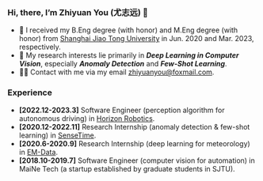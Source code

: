 ### Hi, there, I’m Zhiyuan You (尤志远) 👋

- 🔭 I received my B.Eng degree (with honor) and M.Eng degree (with honor) from [Shanghai Jiao Tong University](https://en.sjtu.edu.cn/) in Jun. 2020 and Mar. 2023, respectively.
- 🤔 My research interests lie primarily in ***Deep Learning in Computer Vision***, especially ***Anomaly Detection*** and ***Few-Shot Learning***.
- 🤝🏻 Contact with me via my email zhiyuanyou@foxmail.com.

### Experience

- **[2022.12-2023.3]** Software Engineer (perception algorithm for autonomous driving) in [Horizon Robotics](https://en.horizon.ai/).
- **[2020.12-2022.11]** Research Internship (anomaly detection & few-shot learning) in [SenseTime](https://www.sensetime.com/en).
- **[2020.6-2020.9]** Research Internship (deep learning for meteorology) in [EM-Data](https://www.em-data.com.cn).
- **[2018.10-2019.7]** Software Engineer (computer vision for automation) in MaiNe Tech (a startup established by graduate students in SJTU).


<!---
zhiyuanyou/zhiyuanyou is a ✨ special ✨ repository because its `README.md` (this file) appears on your GitHub profile.
You can click the Preview link to take a look at your changes.
--->
